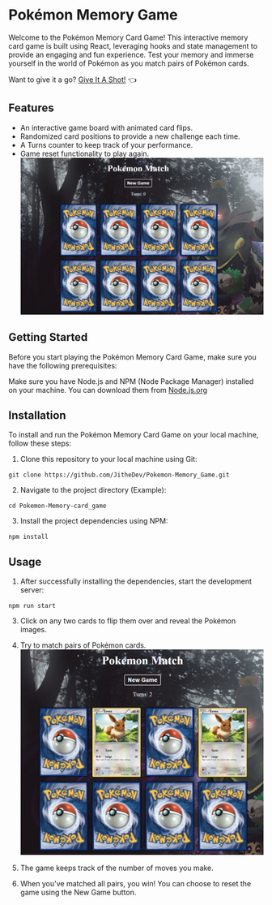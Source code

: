 # Pokémon Memory Game

Welcome to the Pokémon Memory Card Game! This interactive memory card game is built using React, leveraging hooks and state management to provide an engaging and fun experience. Test your memory and immerse yourself in the world of Pokémon as you match pairs of Pokémon cards.

Want to give it a go? [Give It A Shot!](https://memorizeyourpokemon.netlify.app/) :point_left:
## Features
* An interactive game board with animated card flips.
* Randomized card positions to provide a new challenge each time.
* A Turns counter to keep track of your performance.
* Game reset functionality to play again.
![Starting Game Board](/src/README_images/Starting_The_Game.png)

## Getting Started
Before you start playing the Pokémon Memory Card Game, make sure you have the following prerequisites:

Make sure you have Node.js and NPM (Node Package Manager) installed on your machine. You can download them from 
[Node.js.org](Node.js.org/)

## Installation
To install and run the Pokémon Memory Card Game on your local machine, follow these steps:

1. Clone this repository to your local machine using Git:
```Git
git clone https://github.com/JitheDev/Pokemon-Memory_Game.git
```
2. Navigate to the project directory (Example):
```Git
cd Pokemon-Memory-card_game
```
3. Install the project dependencies using NPM:
```Git
npm install
```

## Usage
1. After successfully installing the dependencies, start the development server:
```Git
npm run start
```
3. Click on any two cards to flip them over and reveal the Pokémon images.

4. Try to match pairs of Pokémon cards.
![Two Flipped Cards](/src/README_images/Two_Flipped_Cards.png)
5. The game keeps track of the number of moves you make.
6. When you've matched all pairs, you win! You can choose to reset the game using the New Game button.
